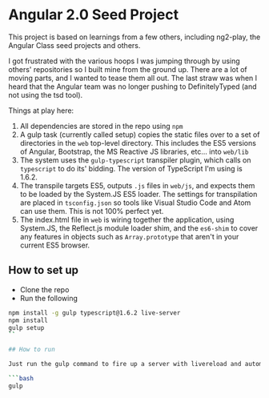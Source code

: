 # Angular 2.0 Seed Project

This project is based on learnings from a few others, including
ng2-play, the Angular Class seed projects and others.

I got frustrated with the various hoops I was jumping through by using
others' repositories so I built mine from the ground up. There are a lot
of moving parts, and I wanted to tease them all out. The last straw was
when I heard that the Angular team was no longer pushing to
DefinitelyTyped (and not using the tsd tool).

Things at play here:

1.  All dependencies are stored in the repo using `npm`
2.  A gulp task (currently called setup) copies the static files over to
    a set of directories in the `web` top-level directory. This includes
    the ES5 versions of Angular, Bootstrap, the MS Reactive JS
    libraries, etc... into `web/lib`
3.  The system uses the `gulp-typescript` transpiler plugin, which calls
    on `typescript` to do its' bidding. The version of TypeScript I'm
    using is 1.6.2.
4.  The transpile targets ES5, outputs `.js` files in `web/js`, and
    expects them to be loaded by the System.JS ES5 loader.  The settings
    for transpilation are placed in `tsconfig.json` so tools like Visual
    Studio Code and Atom can use them.  This is not 100% perfect yet.
5.  The index.html file in `web` is wiring together the application,
    using System.JS, the Reflect.js module loader shim, and the
    `es6-shim` to cover any features in objects such as
    `Array.prototype` that aren't in your current ES5 browser.

## How to set up 

* Clone the repo
* Run the following

```bash
npm install -g gulp typescript@1.6.2 live-server
npm install
gulp setup
``

## How to run

Just run the gulp command to fire up a server with livereload and automatic typescript compilation. Browse to `http://localhost:4000`.

```bash
gulp 
```
